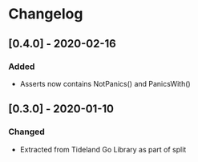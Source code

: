 # Changelog

## [0.4.0] - 2020-02-16

### Added

- Asserts now contains NotPanics() and PanicsWith()

## [0.3.0] - 2020-01-10

### Changed

- Extracted from Tideland Go Library as part of split
